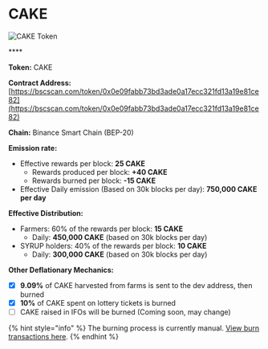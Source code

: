 # CAKE



![CAKE Token](../.gitbook/assets/icon-square-512%20%281%29.png)

\*\*\*\*

**Token:** CAKE

**Contract Address:** [https://bscscan.com/token/0x0e09fabb73bd3ade0a17ecc321fd13a19e81ce82](https://bscscan.com/token/0x0e09fabb73bd3ade0a17ecc321fd13a19e81ce82) 

**Chain:** Binance Smart Chain \(BEP-20\)

**Emission rate:**

* Effective rewards per block: **25 CAKE** 
  * Rewards produced per block: **+40 CAKE** 
  * Rewards burned per block: **-15 CAKE**
* Effective Daily emission \(Based on 30k blocks per day\): **750,000 CAKE per day**

**Effective Distribution:**

* Farmers: 60% of the rewards per block: **15 CAKE**
  * Daily: **450,000 CAKE** \(based on 30k blocks per day\)
* SYRUP holders: 40% of the rewards per block: **10 CAKE**
  * Daily: **300,000 CAKE** \(based on 30k blocks per day\)

**Other Deflationary Mechanics:**

* [x] **9.09%** of CAKE harvested from farms is sent to the dev address, then burned
* [x] **10%** of CAKE spent on lottery tickets is burned
* [ ] CAKE raised in IFOs will be burned \(Coming soon, may change\)

{% hint style="info" %}
The burning process is currently manual. [View burn transactions here](https://bscscan.com/token/0x0e09fabb73bd3ade0a17ecc321fd13a19e81ce82?a=0x000000000000000000000000000000000000dead).
{% endhint %}

